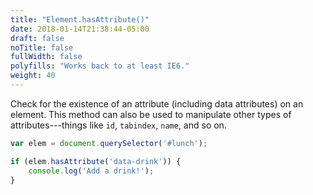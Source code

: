```yaml
---
title: "Element.hasAttribute()"
date: 2018-01-14T21:38:44-05:00
draft: false
noTitle: false
fullWidth: false
polyfills: "Works back to at least IE6."
weight: 40
---
```


Check for the existence of an attribute (including data attributes) on an element. This method can also be used to manipulate other types of attributes---things like `id`, `tabindex`, `name`, and so on.

```javascript
var elem = document.querySelector('#lunch');

if (elem.hasAttribute('data-drink')) {
	console.log('Add a drink!');
}
```